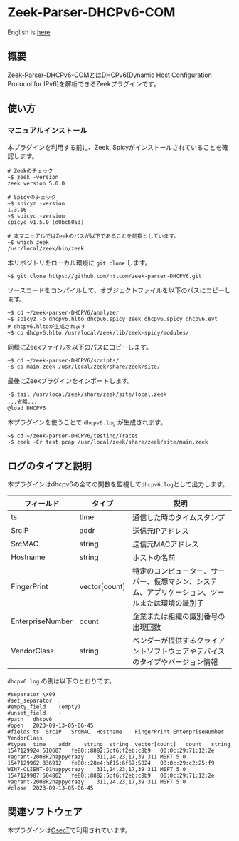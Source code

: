 # Zeek-Parser-DHCPv6-COM

English is [here](https://github.com/nttcom/zeek-parser-DHCPV6/blob/main/README_en.md)

## 概要

Zeek-Parser-DHCPv6-COMとはDHCPv6(Dynamic Host Configuration Protocol for IPv6)を解析できるZeekプラグインです。

## 使い方

### マニュアルインストール

本プラグインを利用する前に、Zeek, Spicyがインストールされていることを確認します。
```
# Zeekのチェック
~$ zeek -version
zeek version 5.0.0

# Spicyのチェック
~$ spicyz -version
1.3.16
~$ spicyc -version
spicyc v1.5.0 (d0bc6053)

# 本マニュアルではZeekのパスが以下であることを前提としています。
~$ which zeek
/usr/local/zeek/bin/zeek
```

本リポジトリをローカル環境に `git clone` します。
```
~$ git clone https://github.com/nttcom/zeek-parser-DHCPV6.git
```

ソースコードをコンパイルして、オブジェクトファイルを以下のパスにコピーします。
```
~$ cd ~/zeek-parser-DHCPV6/analyzer
~$ spicyz -o dhcpv6.hlto dhcpv6.spicy zeek_dhcpv6.spicy dhcpv6.evt 
# dhcpv6.hltoが生成されます
~$ cp dhcpv6.hlto /usr/local/zeek/lib/zeek-spicy/modules/
```

同様にZeekファイルを以下のパスにコピーします。
```
~$ cd ~/zeek-parser-DHCPV6/scripts/
~$ cp main.zeek /usr/local/zeek/share/zeek/site/
```

最後にZeekプラグインをインポートします。
```
~$ tail /usr/local/zeek/share/zeek/site/local.zeek
...省略...
@load DHCPV6
```

本プラグインを使うことで `dhcpv6.log` が生成されます。
```
~$ cd ~/zeek-parser-DHCPV6/testing/Traces
~$ zeek -Cr test.pcap /usr/local/zeek/share/zeek/site/main.zeek
```

## ログのタイプと説明
本プラグインはdhcpv6の全ての関数を監視して`dhcpv6.log`として出力します。

| フィールド | タイプ | 説明 |
| --- | --- | --- |
| ts | time | 通信した時のタイムスタンプ |
| SrcIP | addr | 送信元IPアドレス  |
| SrcMAC | string | 送信元MACアドレス |
| Hostname | string | ホストの名前 |
| FingerPrint | vector[count] | 特定のコンピューター、サーバー、仮想マシン、システム、アプリケーション、ツールまたは環境の識別子 |
| EnterpriseNumber | count | 企業または組織の識別番号の出現回数 |
| VendorClass | string | ベンダーが提供するクライアントソフトウェアやデバイスのタイプやバージョン情報 |

`dhcpv6.log` の例は以下のとおりです。
```
#separator \x09
#set_separator	,
#empty_field	(empty)
#unset_field	-
#path	dhcpv6
#open	2023-09-13-05-06-45
#fields	ts	SrcIP	SrcMAC	Hostname	FingerPrint	EnterpriseNumber	VendorClass
#types	time	addr	string	string	vector[count]	count	string
1547129924.510607	fe80::8882:5cf6:f2eb:c8b9	00:0c:29:71:12:2e	vagrant-2008R2happycrazy	311,24,23,17,39	311	MSFT 5.0
1547129962.336912	fe80::28e4:bf15:6f67:5024	00:0c:29:c2:25:f9	WIN7-CLIENT-01happycrazy	311,24,23,17,39	311	MSFT 5.0
1547129987.504802	fe80::8882:5cf6:f2eb:c8b9	00:0c:29:71:12:2e	vagrant-2008R2happycrazy	311,24,23,17,39	311	MSFT 5.0
#close	2023-09-13-05-06-45
```

## 関連ソフトウェア

本プラグインは[OsecT](https://github.com/nttcom/OsecT)で利用されています。


